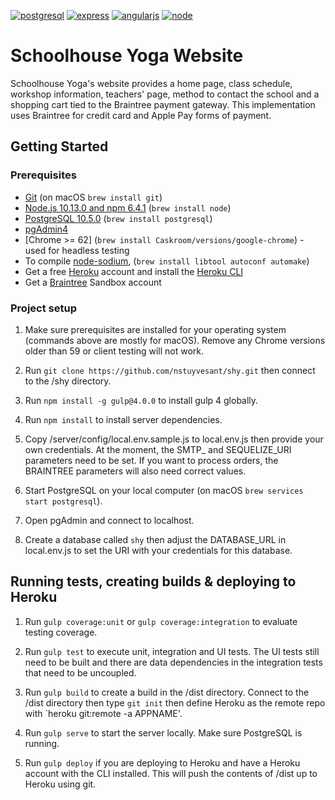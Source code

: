 [![postgresql][postgresql]][postgresql-url]
[![express][express]][express-url]
[![angularjs][angularjs]][angularjs-url]
[![node][node]][node-url]

# Schoolhouse Yoga Website

Schoolhouse Yoga's website provides a home page, class schedule, workshop information, teachers' page,
method to contact the school and a shopping cart tied to the Braintree payment gateway. This
implementation uses Braintree for credit card and Apple Pay forms of payment.

## Getting Started

### Prerequisites

- [Git](https://git-scm.com/) (on macOS `brew install git`)
- [Node.js 10.13.0 and npm 6.4.1](nodejs.org) (`brew install node`)
- [PostgreSQL 10.5.0](http://postgresql.org) (`brew install postgresql`)
- [pgAdmin4](https://www.postgresql.org/download/)
- [Chrome >= 62] (`brew install Caskroom/versions/google-chrome`) - used for headless testing
- To compile [node-sodium](https://github.com/paixaop/node-sodium), (`brew install libtool autoconf automake`)
- Get a free [Heroku](http://heroku.com) account and install the [Heroku CLI](https://devcenter.heroku.com/articles/heroku-cli)
- Get a [Braintree](https://www.braintreepayments.com/sandbox) Sandbox account

### Project setup

1. Make sure prerequisites are installed for your operating system (commands above are mostly for macOS). Remove any Chrome versions older than 59 or client testing will not work.

2. Run `git clone https://github.com/nstuyvesant/shy.git` then connect to the /shy directory.

3. Run `npm install -g gulp@4.0.0` to install gulp 4 globally.

4. Run `npm install` to install server dependencies.

5. Copy /server/config/local.env.sample.js to local.env.js then provide your own credentials. At the moment, the SMTP_ and SEQUELIZE_URI parameters need to be set. If you want to process orders, the BRAINTREE parameters will also need correct values.

6. Start PostgreSQL on your local computer (on macOS `brew services start postgresql`).

7. Open pgAdmin and connect to localhost.

8. Create a database called `shy` then adjust the DATABASE_URL in local.env.js to set the URI with your credentials for this database.

## Running tests, creating builds & deploying to Heroku

1. Run `gulp coverage:unit` or `gulp coverage:integration` to evaluate testing coverage.

2. Run `gulp test` to execute unit, integration and UI tests. The UI tests still need to be built and there are data dependencies in the integration tests that need to be uncoupled.

3. Run `gulp build` to create a build in the /dist directory. Connect to the /dist directory then type `git init` then define Heroku as the remote repo with `heroku git:remote -a APPNAME'.

4. Run `gulp serve` to start the server locally. Make sure PostgreSQL is running.

5. Run `gulp deploy` if you are deploying to Heroku and have a Heroku account with the CLI installed. This will push the contents of /dist up to Heroku using git.

[express]: https://img.shields.io/badge/expressjs-4.16.4-blue.svg
[express-url]: http://expressjs.com
[angularjs]: https://img.shields.io/badge/angularjs-1.7.5-red.svg
[angularjs-url]: https://angularjs.org
[node]: https://img.shields.io/badge/nodejs-10.13.0-green.svg
[node-url]: https://nodejs.org
[postgresql]: https://img.shields.io/badge/postgresql-10.5.0-blue.svg
[postgresql-url]: https://www.postgresql.org